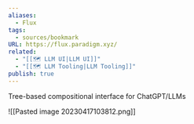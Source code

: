 ```yaml
---
aliases:
  - Flux
tags:
  - sources/bookmark
URL: https://flux.paradigm.xyz/
related:
  - "[[🗺️ LLM UI|LLM UI]]"
  - "[[🗺️ LLM Tooling|LLM Tooling]]"
publish: true
---
```


Tree-based compositional interface for ChatGPT/LLMs

![[Pasted image 20230417103812.png]]
